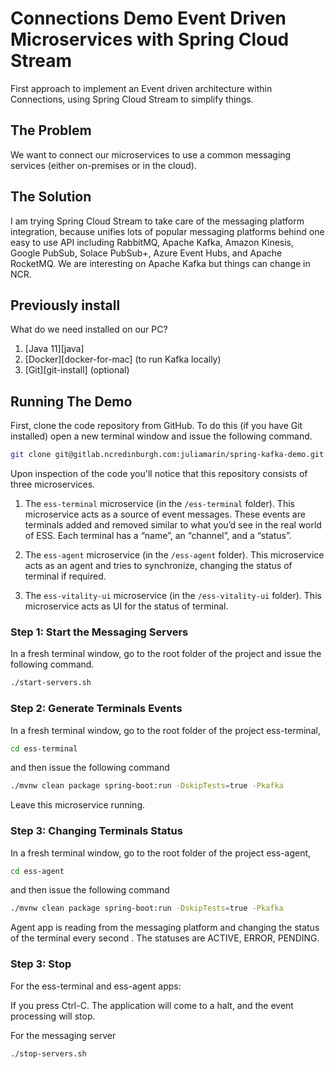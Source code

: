 # Connections Demo Event Driven Microservices with Spring Cloud Stream

First approach to implement an Event driven architecture within Connections, using  Spring Cloud Stream to simplify things. 

## The Problem
 
We want to connect our microservices to use a common messaging services (either on-premises or in the cloud).

## The Solution

I am trying Spring Cloud Stream to take care of the messaging platform integration, because unifies lots of popular messaging platforms behind one easy to use API including RabbitMQ, Apache Kafka, Amazon Kinesis, Google PubSub, Solace PubSub+, Azure Event Hubs, and Apache RocketMQ.
We are interesting on Apache Kafka but things can change in NCR.

## Previously install

What do we need installed on our PC?

1. [Java 11][java]
2. [Docker][docker-for-mac] (to run Kafka locally)
3. [Git][git-install] (optional)

## Running The Demo

First, clone the code repository from GitHub. To do this (if you have Git installed) open a new terminal window and issue the following command. 

```bash
git clone git@gitlab.ncredinburgh.com:juliamarin/spring-kafka-demo.git
```

Upon inspection of the code you'll notice that this repository consists of three microservices. 

1. The `ess-terminal` microservice (in the `/ess-terminal` folder). This microservice acts as a source of event messages. These events are terminals added and removed similar to what you’d see in the real world of ESS. Each terminal has a “name”, an “channel”, and a “status”.
    
2. The `ess-agent` microservice (in the `/ess-agent` folder). This microservice acts as an agent and tries to synchronize, changing the status of terminal if required.
    
3. The `ess-vitality-ui` microservice (in the `/ess-vitality-ui` folder). This microservice acts as UI for the status of terminal.
                                                                                              
### Step 1: Start the Messaging Servers

In a fresh terminal window, go to the root folder of the project and issue the following command.

```bash
./start-servers.sh
```
### Step 2: Generate Terminals Events
In a fresh terminal window, go to the root folder of the project ess-terminal, 

```bash
cd ess-terminal
```
and then issue the following command

```bash
./mvnw clean package spring-boot:run -DskipTests=true -Pkafka
```
Leave this microservice running.

### Step 3: Changing Terminals Status
In a fresh terminal window, go to the root folder of the project ess-agent, 

```bash
cd ess-agent
```
and then issue the following command

```bash
./mvnw clean package spring-boot:run -DskipTests=true -Pkafka
```
Agent app is reading from the messaging platform and changing the status of the terminal every second .
The statuses are ACTIVE, ERROR, PENDING.
### Step 3: Stop 
For the ess-terminal and ess-agent apps:

If you press Ctrl-C. The application will come to a halt, and the event processing will stop.

For the messaging server
```bash
./stop-servers.sh
```